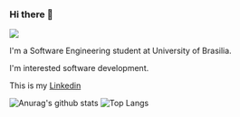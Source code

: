 ### Hi there 👋
![](https://komarev.com/ghpvc/?username=enzoggqs)

I'm a Software Engineering student at University of Brasilia.

I'm interested software development.

This is my [Linkedin](https://www.linkedin.com/in/enzoggqs/)

![Anurag's github stats](https://github-readme-stats.vercel.app/api?username=enzoggqs&show_icons=true&theme=dark)
![Top Langs](https://github-readme-stats.vercel.app/api/top-langs/?username=enzoggqs&layout=compact&langs_count=8&theme=dark)
<br> <br>

<!--
**enzoggqs/enzoggqs** is a ✨ _special_ ✨ repository because its `README.md` (this file) appears on your GitHub profile.

Here are some ideas to get you started:

- 🔭 I’m currently working on ...
- 🌱 I’m currently learning ...
- 👯 I’m looking to collaborate on ...
- 🤔 I’m looking for help with ...
- 💬 Ask me about ...
- 📫 How to reach me: ...
- 😄 Pronouns: ...
- ⚡ Fun fact: ...
-->
